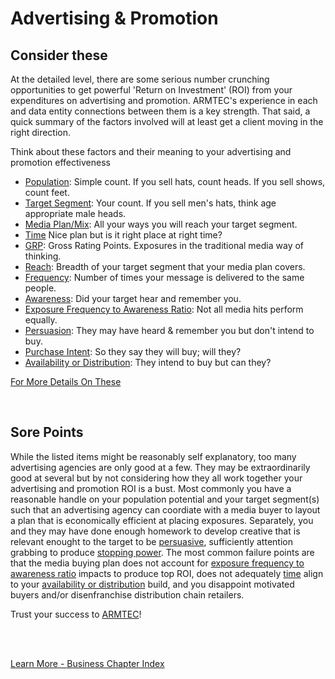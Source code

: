 
# Advertising & Promotion

## Consider these

At the detailed level, there are some serious number crunching opportunities to get powerful 'Return on Investment' (ROI) from your expenditures on advertising and promotion.  ARMTEC's experience in each and data entity connections between them is a key strength.  That said, a quick summary of the factors involved will at least get a client moving in the right direction.

Think about these factors and their meaning to your advertising and promotion effectiveness

- [Population](../business/admath.md#multiple-media-modifiers): Simple count.  If you sell hats, count heads.  If you sell shows, count feet. 
- [Target Segment](../business/admath.md#multiple-media-modifiers): Your count.  If you sell men's hats, think age appropriate male heads.
- [Media Plan/Mix](../business/admath.md#vehicle--targeting): All your ways you will reach your target segment.
- [Time](../business/admath.md#need-state--influence-model) Nice plan but is it right place at right time?
- [GRP](../business/admath.md#gross-rating-points): Gross Rating Points. Exposures in the traditional media way of thinking.
- [Reach](../business/admath.md#media-interaction-overlap): Breadth of your target segment that your media plan covers.
- [Frequency](../business/admath.md#efficiency-impact): Number of times your message is delivered to the same people.
- [Awareness](../business/admath.md#awareness-generation): Did your target hear and remember you.
- [Exposure Frequency to Awareness Ratio](../business/admath.md#exposure-to-awareness-ratio): Not all media hits perform equally.
- [Persuasion](../business/admath.md#persuasion-scores): They may have heard & remember you but don't intend to buy.
- [Purchase Intent](../business/purchaseintent.md): So they say they will buy; will they?
- [Availability or Distribution](../business/availability.md):  They intend to buy but can they?

[For More Details On These](../business/admath.md)

<br>

## Sore Points
While the listed items might be reasonably self explanatory, too many advertising agencies are only good at a few.  They may be extraordinarily good at several but by not considering how they all work together your advertising and promotion ROI is a bust.  Most commonly you have a reasonable handle on your population potential and your target segment(s) such that an advertising agency can coordiate with a media buyer to layout a plan that is economically efficient at placing exposures.  Separately, you and they may have done enough homework to develop creative that is relevant enought to the target to be [persuasive](../business/admath.md#persuasion-scores), sufficiently attention grabbing to produce [stopping power](../business/stoppingpower.md).  The most common failure points are that the media buying plan does not account for [exposure frequency to awareness ratio](../business/admath.md#exposure-to-awareness-ratio) impacts to produce top ROI, does not adequately [time](../business/admath.md#need-state--influence-model) align to your [availability or distribution](../business/availability.md) build, and you disappoint motivated buyers and/or disenfranchise distribution chain retailers.

Trust your success to [ARMTEC](../index.md)!

<br>
<br>

[Learn More - Business Chapter Index](../chapters.md#business)


